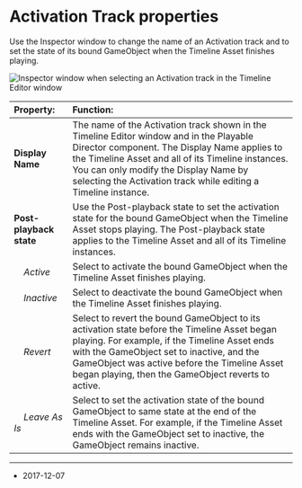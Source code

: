 # Activation Track properties

Use the Inspector window to change the name of an Activation track and to set the state of its bound GameObject when the Timeline Asset finishes playing.

![Inspector window when selecting an Activation track in the Timeline Editor window](../uploads/Main/timeline_inspector_animation_track.png)


|**Property:** |**Function:** |
|:---|:---|
|__Display Name__| The name of the Activation track shown in the Timeline Editor window and in the Playable Director component. The Display Name applies to the Timeline Asset and all of its Timeline instances. You can only modify the Display Name by selecting the Activation track while editing a Timeline instance. |
|__Post-playback state__ | Use the Post-playback state to set the activation state for the bound GameObject when the Timeline Asset stops playing. The Post-playback state applies to the Timeline Asset and all of its Timeline instances. |
|&#160;&#160;&#160;&#160;_Active_ | Select to activate the bound GameObject when the Timeline Asset finishes playing. |
|&#160;&#160;&#160;&#160;_Inactive_ | Select to deactivate the bound GameObject when the Timeline Asset finishes playing. |
|&#160;&#160;&#160;&#160;_Revert_ | Select to revert the bound GameObject to its activation state before the Timeline Asset began playing. For example, if the Timeline Asset ends with the GameObject set to inactive, and the GameObject was active before the Timeline Asset began playing, then the GameObject reverts to active. |
|&#160;&#160;&#160;&#160;_Leave As Is_ | Select to set the activation state of the bound GameObject to same state at the end of the Timeline Asset. For example, if the Timeline Asset ends with the GameObject set to inactive, the GameObject remains inactive. |

---
* <span class="page-edit">2017-12-07  <!-- include IncludeTextNewPageSomeEdit --></span>